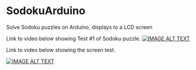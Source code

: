 # SodokuArduino
Solve Sodoku puzzles on Arduino, displays to a LCD screen

Link to video below showing Test #1 of Sodoku puzzle.
[![IMAGE ALT TEXT](http://img.youtube.com/vi/r6XthM0ILsc/0.jpg)](http://www.youtube.com/watch?v=r6XthM0ILsc "Arduino Uno R3 Sodoku puzzle project | Test #1
")

Link to video below showing the screen test.

[![IMAGE ALT TEXT](http://img.youtube.com/vi/ZgrmgMDVqkE/0.jpg)](http://www.youtube.com/watch?v=ZgrmgMDVqkE "Arduino Uno R3 LCD Touch Display | Example #1
")
